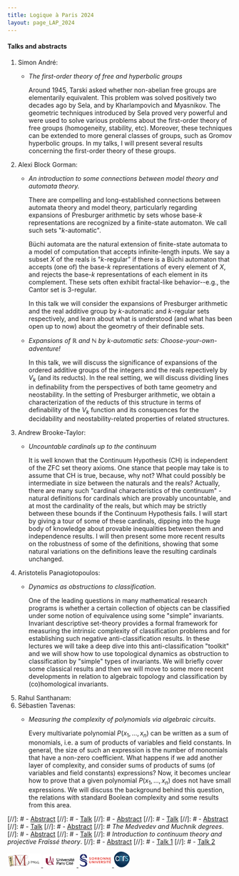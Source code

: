 ```yaml
---
title: Logique à Paris 2024
layout: page_LAP_2024
---
```

#### Talks and abstracts
1. Simon André:
	- _The first-order theory of free and hyperbolic groups_

		Around 1945, Tarski asked whether non-abelian free groups are elementarily equivalent. This problem was solved positively two decades ago by Sela, and by Kharlampovich and Myasnikov. The geometric techniques introduced by Sela proved very powerful and were used to solve various problems about the first-order theory of free groups (homogeneity, stability, etc). Moreover, these techniques can be extended to more general classes of groups, such as Gromov hyperbolic groups. In my talks, I will present several results concerning the first-order theory of these groups.
1. Alexi Block Gorman:
	- _An introduction to some connections between model theory and automata theory._

		There are compelling and long-established connections between automata theory and model theory, particularly regarding expansions of Presburger arithmetic by sets whose base-$k$ representations are recognized by a finite-state automaton. We call such sets "$k$-automatic".

		Büchi automata are the natural extension of finite-state automata to a model of computation that accepts infinite-length inputs. We say a subset $X$ of the reals is "$k$-regular" if there is a Büchi automaton that accepts (one of) the base-$k$ representations of every element of $X$, and rejects the base-$k$ representations of each element in its complement. These sets often exhibit fractal-like behavior--e.g., the Cantor set is $3$-regular.

		In this talk we will consider the expansions of Presburger arithmetic and the real additive group by $k$-automatic and $k$-regular sets respectively, and learn about what is understood (and what has been open up to now) about the geometry of their definable sets.
	- _Expansions of $\mathbb{R}$ and $\mathbb{N}$ by $k$-automatic sets: Choose-your-own-adventure!_

		In this talk, we will discuss the significance of expansions of the ordered additive groups of the integers and the reals repectively by $V_{k}$ (and its reducts). In the real setting, we will discuss dividing lines in definability from the perspectives of both tame geometry and neostability. In the setting of Presburger arithmetic, we obtain a characterization of the reducts of this structure in terms of definability of the $V_k$ function and its consquences for the decidability and neostability-related properties of related structures.
1. Andrew Brooke-Taylor:
	- _Uncountable cardinals up to the continuum_

		It is well known that the Continuum Hypothesis (CH) is independent of the ZFC set theory axioms.  One stance that people may take is to assume that CH is true, because, why not?  What could possibly be intermediate in size between the naturals and the reals?  Actually, there are many such "cardinal characteristics of the continuum" - natural definitions for cardinals which are provably uncountable, and at most the cardinality of the reals, but which may be strictly between these bounds if the Continuum Hypothesis fails.  I will start by giving a tour of some of these cardinals, dipping into the huge body of knowledge about provable inequalities between them and independence results.  I will then present some more recent results on the robustness of some of the definitions, showing that some natural variations on the definitions leave the resulting cardinals unchanged.
1. Aristotelis Panagiotopoulos:
	- _Dynamics as obstructions to classification_.

		One of the leading questions in many mathematical research programs is whether a certain collection of objects can be classified under some notion of equivalence using some "simple" invariants. Invariant descriptive set-theory provides a formal framework for measuring the intrinsic complexity of classification problems and for establishing such negative anti-classification results. In these lectures we will take a deep dive into this anti-classification "toolkit" and we will show how to use topological dynamics as obstruction to classification by "simple" types of invariants. We will briefly cover some classical results and then we will move to some more recent developments in relation to algebraic topology and classification by (co)homological invariants.
1. Rahul Santhanam:
1. Sébastien Tavenas:
	- _Measuring the complexity of polynomials via algebraic circuits_.

		Every multivariate polynomial $P(x_1,...,x_n)$ can be written as a sum of monomials, i.e. a sum of products of variables and field constants. In general, the size of such an expression is the number of monomials that have a non-zero coefficient. What happens if we add another layer of complexity, and consider sums of products of sums (of variables and field constants) expressions?  Now, it becomes unclear how to prove that a given polynomial $P(x_1,...,x_n)$ does not have small expressions. We will discuss the background behind this question, the relations with standard Boolean complexity and some results from this area.


[//]: # - [Abstract][AViale]
[//]: # - [Talk][TViale]
[//]: # - [Abstract][AJahnke]
[//]: # - [Talk][TJahnke]
[//]: # - [Abstract][AFokina]
[//]: # - [Talk][TFokina]
[//]: # - [Abstract][ATsankov]
[//]: # _The Medvedev and Muchnik degrees_.
[//]: # - [Abstract][AShafer]
[//]: # - [Talk][TShafer]
[//]: # _Introduction to continuum theory and projective Fra&iuml;ss&eacute; theory_.
[//]: # - [Abstract][AKwiat]
[//]: # - [Talk 1][T1Kwiat]
[//]: # - [Talk 2][T2Kwiat]

[AViale]:  /LAP2023/AViale.pdf
[TViale]: /LAP2023/TViale.pdf

[AJahnke]:  /LAP2023/AJahnke.pdf
[TJahnke]:  /LAP2023/TJahnke.pdf

[AFokina]:  /LAP2023/AFokina.pdf
[TFokina]:  /LAP2023/TFokina.pdf

[ATsankov]:  /LAP2023/ATsankov.pdf

[AShafer]:  /LAP2023/AShafer.pdf
[TShafer]:  /LAP2023/TShafer.pdf

[AKwiat]:  /LAP2023/AKwiat.pdf
[T1Kwiat]:  /LAP2023/T1Kwiat.pdf
[T2Kwiat]:  /LAP2023/T2Kwiat.pdf

[AMantova]:  /LAP2023/AMantova.pdf

[AvanGool]:  /LAP2023/AvanGool.pdf

<a href="/ICONS/imj-prg.png"><img src="/ICONS/imj-prg.png" alt="IMJ-PRG" width="15%">
<a href="/ICONS/upc.png"><img src="/ICONS/upc.png" alt="Université Paris Cité" width="15%">
<a href="/ICONS/sorbonne.png"><img src="/ICONS/sorbonne.png" alt="Sorbonne Université" width="15%">
<a href="/ICONS/cnrs.png"><img src="/ICONS/cnrs.png" alt="CNRS" width="7%">
